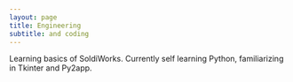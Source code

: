 ```yaml
---
layout: page
title: Engineering
subtitle: and coding
---
```

Learning basics of SoldiWorks.
Currently self learning Python, familiarizing in Tkinter and Py2app.
